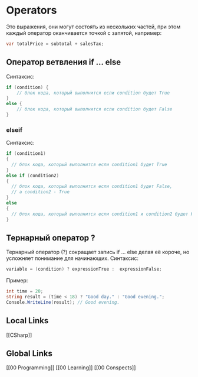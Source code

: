 # Operators
Это выражения, они могут состоять из нескольких частей, при этом каждый оператор оканчивается точкой с запятой, например:
```csharp
var totalPrice = subtotal + salesTax;
```

## Оператор ветвления if ... else
Синтаксис:
```csharp
if (condition) {
	// блок кода, который выполнится если condition будет True
}
else {
	// блок кода, который выполнится если condition будет False
}
```
### elseif
Синтаксис:
```csharp
if (condition1)
{
  // блок кода, который выполнится если condition1 будет True
} 
else if (condition2) 
{
  // блок кода, который выполнится если condition1 будет False,
  // а condition2 - True
} 
else
{
  // блок кода, который выполнится если condition1 и condition2 будет False
}
```

## Тернарный оператор ?
Тернарный оператор (?) сокращает запись if ... else делая её короче, но усложняет понимание для начинающих.
Синтаксис:
```csharp
variable = (condition) ? expressionTrue :  expressionFalse;
```

Пример:
```csharp
int time = 20;
string result = (time < 18) ? "Good day." : "Good evening.";
Console.WriteLine(result); // Good evening.
```

## Local Links
[[CSharp]]


## Global Links
[[00 Programming]]
[[00 Learning]]
[[00 Conspects]]